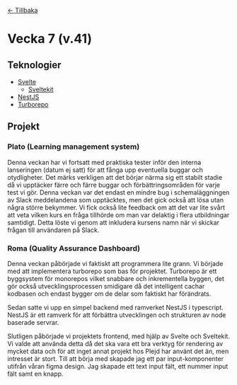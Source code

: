 [← Tillbaka](../README.md)

# Vecka 7 (v.41)

## Teknologier
- [Svelte](https://svelte.dev/)
    - [Sveltekit](https://kit.svelte.dev/)
- [NestJS](https://nestjs.com/)
- [Turborepo](https://turborepo.org/)

## Projekt

### Plato (Learning management system)

Denna veckan har vi fortsatt med praktiska tester inför den interna lanseringen (datum ej satt) för att fånga upp eventuella buggar och otydligheter. Det märks verkligen att
det börjar närma sig ett stabilt stadie då vi upptäcker färre och färre buggar och förbättringsområden för varje test vi gör. Denna veckan var det endast en mindre bug i
schemaläggningen av Slack meddelandena som upptäcktes, men det gick också att lösa utan några större bekymmer. Vi fick också lite feedback om att det var lite svårt att veta
vilken kurs en fråga tillhörde om man var delaktig i flera utbildningar samtidigt. Detta löste vi genom att inkludera kursens namn när vi skickar frågan till användaren på
Slack.

### Roma (Quality Assurance Dashboard)

Denna veckan påbörjade vi faktiskt att programmera lite grann. Vi började med att implementera turborepo som bas för projektet. Turborepo är ett byggsystem för monorepos
vilket snabbare och inkrementella byggen, det gör också utvecklingsprocessen smidigare då det intelligent cachar kodbasen och endast bygger om de delar som faktiskt har
förändrats.

Sedan satte vi upp en simpel backend med ramverket NestJS i typescript. NestJS är ett ramverk för att förbättra utvecklingen och strukturen av node baserade servrar.

Slutligen påbörjade vi projektets frontend, med hjälp av Svelte och Sveltekit. Vi valde att använda detta då det ska vara ett bra verktyg för rendering av mycket data och för
att inget annat projekt hos Plejd har använt det än, men intresset är stort. Till att börja med skapade jag ett par input-komponenter utifrån våran figma design. Jag skapade
ett text input fält, ett nummer input fält samt en knapp.
